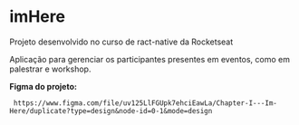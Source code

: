 # imHere
 
Projeto desenvolvido no curso de ract-native da Rocketseat

Aplicação para gerenciar os participantes presentes em eventos, como em palestrar e workshop.

**Figma do projeto:**
```
 https://www.figma.com/file/uv125LlFGUpk7ehciEawLa/Chapter-I---Im-Here/duplicate?type=design&node-id=0-1&mode=design 
```